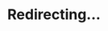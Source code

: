 ---
permalink: /redirect/reasoning-with-language-model-is-planning-with-world-mode-arxiv
title: "Redirecting..."
redirect_to: https://arxiv.org/abs/2305.14992
redirect_from:
  - /s/rap
---